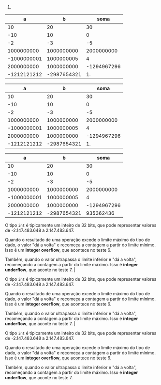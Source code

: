 1. 

| a | b | soma |
| --- | --- | --- |
| 10 | 20 | 30 |
| -10	| 10 | 0 |
|-2	| -3 | -5 |
| 1000000000 | 1000000000 |	2000000000 |
| -1000000001 | 1000000005 |	4 |
| 2000000000 | 1000000000 |	-1294967296 |
| -1212121212 | -2987654321 |	1. 

| a | b | soma |
| --- | --- | --- |
| 10 | 20 | 30 |
| -10	| 10 | 0 |
|-2	| -3 | -5 |
| 1000000000 | 1000000000 |	2000000000 |
| -1000000001 | 1000000005 |	4 |
| 2000000000 | 1000000000 |	-1294967296 |
| -1212121212 | -2987654321 |	1. 

| a | b | soma |
| --- | --- | --- |
| 10 | 20 | 30 |
| -10	| 10 | 0 |
|-2	| -3 | -5 |
| 1000000000 | 1000000000 |	2000000000 |
| -1000000001 | 1000000005 |	4 |
| 2000000000 | 1000000000 |	-1294967296 |
| -1212121212 | -2987654321 |	935362436 |

O tipo `int` é tipicamente um inteiro de 32 bits, que pode representar valores de -2.147.483.648 a 2.147.483.647. 

Quando o resultado de uma operação excede o limite máximo do tipo de dado, o valor "dá a volta" e recomeça a contagem a partir do limite mínimo. Isso é um **integer overflow**, que acontece no teste 6.

Também, quando o valor ultrapassa o limite inferior e "dá a volta", recomeçando a contagem a partir do limite máximo. Isso é **integer underflow**, que aconte no teste 7.
 |

O tipo `int` é tipicamente um inteiro de 32 bits, que pode representar valores de -2.147.483.648 a 2.147.483.647. 

Quando o resultado de uma operação excede o limite máximo do tipo de dado, o valor "dá a volta" e recomeça a contagem a partir do limite mínimo. Isso é um **integer overflow**, que acontece no teste 6.

Também, quando o valor ultrapassa o limite inferior e "dá a volta", recomeçando a contagem a partir do limite máximo. Isso é **integer underflow**, que aconte no teste 7.
 |

O tipo `int` é tipicamente um inteiro de 32 bits, que pode representar valores de -2.147.483.648 a 2.147.483.647. 

Quando o resultado de uma operação excede o limite máximo do tipo de dado, o valor "dá a volta" e recomeça a contagem a partir do limite mínimo. Isso é um **integer overflow**, que acontece no teste 6.

Também, quando o valor ultrapassa o limite inferior e "dá a volta", recomeçando a contagem a partir do limite máximo. Isso é **integer underflow**, que aconte no teste 7.

